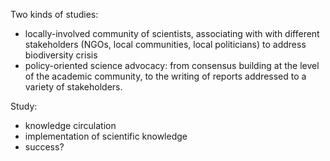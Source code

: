 Two kinds of studies:
- locally-involved community of scientists, associating with with different stakeholders (NGOs, local communities, local politicians) to address biodiversity crisis
- policy-oriented science advocacy: from consensus building at the level of the academic community, to the writing of reports addressed to a variety of stakeholders. 



Study:
- knowledge circulation
- implementation of scientific knowledge
- success?